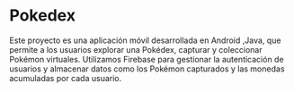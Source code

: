 # Pokedex
Este proyecto es una aplicación móvil desarrollada en Android ,Java, que permite a los usuarios explorar una Pokédex, capturar y coleccionar Pokémon virtuales. Utilizamos Firebase para gestionar la autenticación de usuarios y almacenar datos como los Pokémon capturados y las monedas acumuladas por cada usuario.

